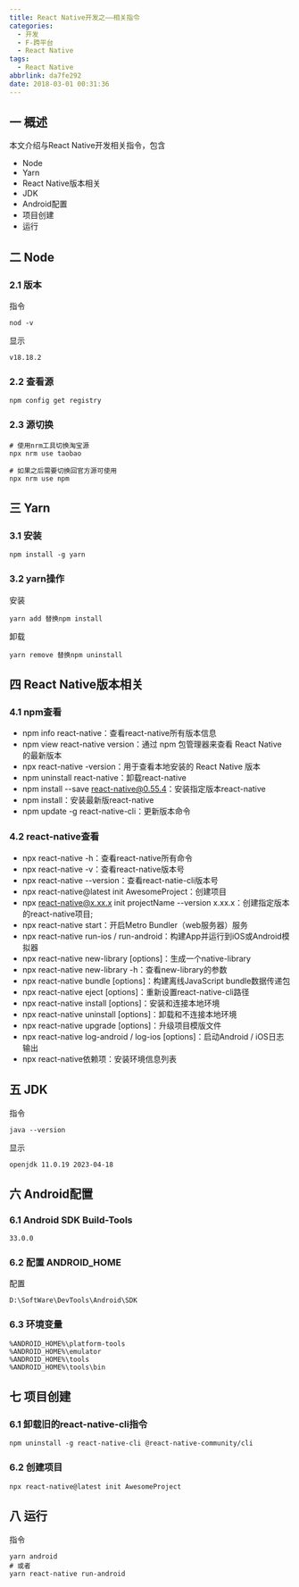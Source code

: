 ```yaml
---
title: React Native开发之——相关指令
categories:
  - 开发
  - F-跨平台
  - React Native
tags:
  - React Native
abbrlink: da7fe292
date: 2018-03-01 00:31:36
---
```

## 一 概述

本文介绍与React Native开发相关指令，包含

* Node
* Yarn
* React Native版本相关
* JDK
* Android配置
* 项目创建
* 运行

<!--more-->

## 二  Node

### 2.1 版本

指令

```
nod -v
```

显示

```
v18.18.2
```

### 2.2 查看源

```
npm config get registry
```

### 2.3 源切换

```
# 使用nrm工具切换淘宝源
npx nrm use taobao

# 如果之后需要切换回官方源可使用
npx nrm use npm
```

## 三 Yarn

### 3.1 安装

```
npm install -g yarn
```

### 3.2 yarn操作

安装

```
yarn add 替换npm install
```

卸载

```
yarn remove 替换npm uninstall
```

## 四  React Native版本相关

### 4.1 npm查看

* npm info react-native：查看react-native所有版本信息
* npm view react-native version：通过 npm 包管理器来查看 React Native 的最新版本
* npx react-native -version：用于查看本地安装的 React Native 版本
* npm uninstall react-native：卸载react-native
* npm install --save react-native@0.55.4：安装指定版本react-native
* npm install：安装最新版react-native
* npm update -g react-native-cli：更新版本命令

### 4.2 react-native查看

* npx react-native -h：查看react-native所有命令
* npx react-native -v：查看react-native版本号
* npx react-native --version：查看react-natie-cli版本号
* npx react-native@latest init AwesomeProject：创建项目
* npx react-native@x.xx.x init projectName --version x.xx.x：创建指定版本的react-native项目;
* npx react-native start：开启Metro Bundler（web服务器）服务
* npx react-native run-ios / run-android：构建App并运行到iOS或Android模拟器
* npx react-native new-library [options]：生成一个native-library
* npx react-native new-library -h：查看new-library的参数
* npx react-native bundle [options]：构建离线JavaScript bundle数据传递包
* npx react-native eject [options]：重新设置react-native-cli路径
* npx react-native install [options]：安装和连接本地环境
* npx react-native uninstall [options]：卸载和不连接本地环境
* npx react-native upgrade [options]：升级项目模版文件
* npx react-native log-android / log-ios [options]：启动Android / iOS日志输出
* npx react-native依赖项：安装环境信息列表

## 五 JDK

指令

```
java --version
```

显示

```
openjdk 11.0.19 2023-04-18
```

## 六 Android配置

### 6.1 Android SDK Build-Tools

```
33.0.0
```

### 6.2  配置 ANDROID_HOME

配置

```
D:\SoftWare\DevTools\Android\SDK
```

### 6.3 环境变量

```
%ANDROID_HOME%\platform-tools
%ANDROID_HOME%\emulator
%ANDROID_HOME%\tools
%ANDROID_HOME%\tools\bin
```

## 七 项目创建

### 6.1 卸载旧的react-native-cli指令

```
npm uninstall -g react-native-cli @react-native-community/cli
```

### 6.2 创建项目

```
npx react-native@latest init AwesomeProject
```

## 八 运行

指令

```
yarn android
# 或者
yarn react-native run-android
```

